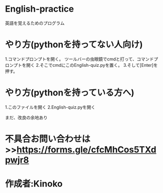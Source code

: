 # English-practice
英語を覚えるためのプログラム
# やり方(pythonを持ってない人向け)
1.コマンドプロンプトを開く。
ツールバーの虫眼鏡でcmdと打って、コマンドプロンプトを開く
2.そこでcmdにこのEnglish-quiz.pyを置く。
3.そして[Enter]を押す。
# やり方(pythonを持っている方へ)
1.このファイルを開く
2.English-quiz.pyを開く

まだ、改良の余地あり

# 不具合お問い合わせは>>https://forms.gle/cfcMhCos5TXdpwjr8
# 作成者:Kinoko
